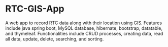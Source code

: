# RTC-GIS-App
A web app to record RTC data along with their location using GIS. Features include java spring boot, MySQL database, hibernate, bootstrap, datatable, and thymeleaf. Functionalities include CRUD processes, creating data, read all data, update, delete, searching, and sorting.

